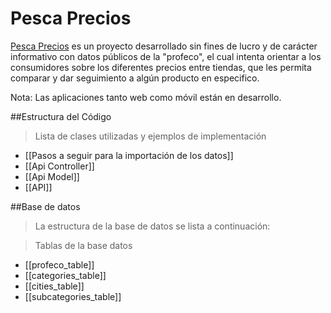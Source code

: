 Pesca Precios
=======

[Pesca Precios](http://107.22.236.217/profeco/) es un proyecto desarrollado sin fines de lucro y de carácter informativo con datos públicos de la "profeco", el cual intenta orientar a los consumidores sobre los diferentes precios entre tiendas, que les permita comparar y dar seguimiento a algún producto en especifico.

Nota: Las aplicaciones tanto web como móvil están en desarrollo.


##Estructura del Código 
> Lista de clases utilizadas y ejemplos de implementación
+ [[Pasos a seguir para la importación de los datos]]
+ [[Api Controller]]
+ [[Api Model]]
+ [[API]]

##Base de datos
> La estructura de la base de datos se lista a continuación:

>Tablas de la base datos
+ [[profeco_table]]
+ [[categories_table]]
+ [[cities_table]]
+ [[subcategories_table]]

